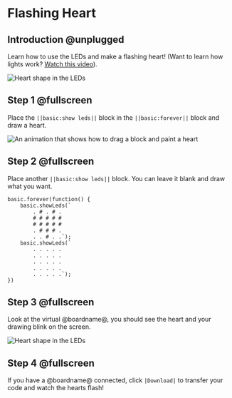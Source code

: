 # Flashing Heart

## Introduction @unplugged

Learn how to use the LEDs and make a flashing heart! 
(Want to learn how lights work? [Watch this video](https://youtu.be/qqBmvHD5bCw)).


![Heart shape in the LEDs](/calliope/tutorials/01_flashing_heart_animation.gif)

## Step 1 @fullscreen

Place the ``||basic:show leds||`` block in the ``||basic:forever||`` block and draw a heart.

![An animation that shows how to drag a block and paint a heart](/calliope/tutorials/add_show_led.gif)

## Step 2 @fullscreen

Place another ``||basic:show leds||`` block. You can leave it blank and draw what you want.

```blocks
basic.forever(function() {
    basic.showLeds(`
        . # . # .
        # # # # #
        # # # # #
        . # # # .
        . . # . .`);
    basic.showLeds(`
        . . . . .
        . . . . .
        . . . . .
        . . . . .
        . . . . .`);
})
```

## Step 3 @fullscreen

Look at the virtual @boardname@, you should see the heart and your drawing blink on the screen.

![Heart shape in the LEDs](/calliope/tutorials/01_flashing_heart_animation.gif)

## Step 4 @fullscreen

If you have a @boardname@ connected, click ``|Download|`` to transfer your code and watch the hearts flash!
